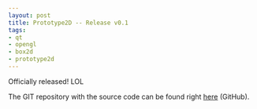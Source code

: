 ```yaml
--- 
layout: post
title: Prototype2D -- Release v0.1
tags: 
- qt
- opengl
- box2d
- prototype2d
---
```

Officially released! LOL

The GIT repository with the source code can be found right <a title="Get the source!" href="http://github.com/icebreaker/prototype2d/" target="_blank">here</a> (GitHub).

<object width="640" height="496"><param name="wmode" value="transparent" /><param name="allowfullscreen" value="true" /><param name="allowscriptaccess" value="always" /><param name="movie" value="http://vimeo.com/moogaloop.swf?clip_id=5661351&amp;server=vimeo.com&amp;show_title=1&amp;show_byline=1&amp;show_portrait=1&amp;color=FF7700&amp;fullscreen=1" /><embed src="http://vimeo.com/moogaloop.swf?clip_id=5661351&amp;server=vimeo.com&amp;show_title=1&amp;show_byline=1&amp;show_portrait=1&amp;color=FF7700&amp;fullscreen=1" type="application/x-shockwave-flash" allowfullscreen="true" allowscriptaccess="always" wmode="transparent" width="640" height="496"></embed></object>

